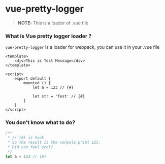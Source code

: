 # vue-pretty-logger

> **NOTE:** This is a loader of .vue file

### What is Vue pretty logger loader ?
`vue-pretty-logger` is a loader for webpack, you can use it  in your .vue file

``` vue
<template>
    <div>This is Test Message</div>
</template>

<script>
    export default {
        mounted () {
            let a = 123 // {#}

            let str = 'Test' // {#}
        }
    }
</script>
```

### You don't know what to do?

``` javascript
/**
 * // {#} is hook
 * So the result is the console print 123.
 * Did you feel cool?
 */
let a = 123 // {#}
```


